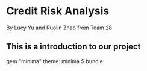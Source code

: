 # Credit Risk Analysis
By Lucy Yu and Ruolin Zhao 
from Team 28

## This is a introduction to our project


gem "minima"
theme: minima
$ bundle
